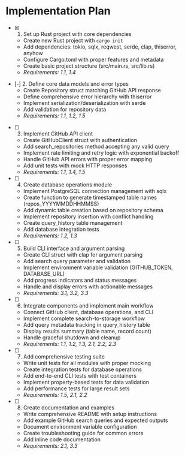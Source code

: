 # Implementation Plan

- [x] 1. Set up Rust project with core dependencies
  - Create new Rust project with `cargo init`
  - Add dependencies: tokio, sqlx, reqwest, serde, clap, thiserror, anyhow
  - Configure Cargo.toml with proper features and metadata
  - Create basic project structure (src/main.rs, src/lib.rs)
  - _Requirements: 1.1, 1.4_

- [-] 2. Define core data models and error types
  - Create Repository struct matching GitHub API response
  - Define comprehensive error hierarchy with thiserror
  - Implement serialization/deserialization with serde
  - Add validation for repository data
  - _Requirements: 1.1, 1.2, 1.5_

- [ ] 3. Implement GitHub API client
  - Create GitHubClient struct with authentication
  - Add search_repositories method accepting any valid query
  - Implement rate limiting and retry logic with exponential backoff
  - Handle GitHub API errors with proper error mapping
  - Add unit tests with mock HTTP responses
  - _Requirements: 1.1, 1.4, 1.5_

- [ ] 4. Create database operations module
  - Implement PostgreSQL connection management with sqlx
  - Create function to generate timestamped table names (repos_YYYYMMDDHHMMSS)
  - Add dynamic table creation based on repository schema
  - Implement repository insertion with conflict handling
  - Create query_history table management
  - Add database integration tests
  - _Requirements: 1.2, 1.3_

- [ ] 5. Build CLI interface and argument parsing
  - Create CLI struct with clap for argument parsing
  - Add search query parameter and validation
  - Implement environment variable validation (GITHUB_TOKEN, DATABASE_URL)
  - Add progress indicators and status messages
  - Handle and display errors with actionable messages
  - _Requirements: 3.1, 3.2, 3.3_

- [ ] 6. Integrate components and implement main workflow
  - Connect GitHub client, database operations, and CLI
  - Implement complete search-to-storage workflow
  - Add query metadata tracking in query_history table
  - Display results summary (table name, record count)
  - Handle graceful shutdown and cleanup
  - _Requirements: 1.1, 1.2, 1.3, 2.1, 2.2, 2.3_

- [ ] 7. Add comprehensive testing suite
  - Write unit tests for all modules with proper mocking
  - Create integration tests for database operations
  - Add end-to-end CLI tests with test containers
  - Implement property-based tests for data validation
  - Add performance tests for large result sets
  - _Requirements: 1.5, 2.1, 2.2_

- [ ] 8. Create documentation and examples
  - Write comprehensive README with setup instructions
  - Add example GitHub search queries and expected outputs
  - Document environment variable configuration
  - Create troubleshooting guide for common errors
  - Add inline code documentation
  - _Requirements: 2.1, 3.3_